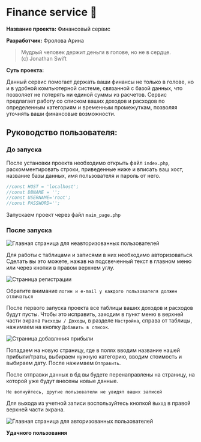 # Finance service 💸
**Название проекта:** Финансовый сервис

**Разработчик:** Фролова Арина

>Мудрый человек держит деньги в голове, но не в сердце. 
<br> (c) Jonathan Swift 

**Суть проекта:** 
    
Данный сервис помогает держать ваши финансы не только в голове, но и в удобной компьютерной системе, связанной с базой данных, что позволяет не потерять ни единой суммы из расчетов. Сервис предлагает работу со списком ваших доходов и расходов по определенным категориям и временным промежуткам, позволяя уточнять ваши финансовые возможности.

## **Руководство пользователя:** ##

### **До запуска** ###

После установки проекта необходимо открыть файл `index.php`, раскомментировать строки, приведенные ниже и вписать ваш хост, название базы данных, имя пользователя и пароль от него.
```php
//const HOST = 'localhost';
//const DBNAME = '';
//const USERNAME='root';
//const PASSWORD='';
```
Запускаем проект через файл `main_page.php`
### **После запуска** ###
![Главная страница для неавторизованных пользователей](https://i.postimg.cc/KYz1wXvX/mtCBGcoY.jpg)

Для работы с таблицами и записями в них необходимо авторизоваться. Сделать вы это можете, нажав на подсвеченный текст в главном меню или через кнопки в правом верхнем углу.

![Страница регистрации](https://i.postimg.cc/DykBT6Xp/N8jwogK9.jpg)

Обратите внимание `логин и e-mail у каждого пользователя должен отличаться`

После первого запуска проекта все таблицы ваших доходов и расходов будут пусты. Чтобы это исправить, заходим в пункт меню в верхней части экрана `Расходы / Доходы`, в разделе `Настройка`, справа от таблицы, нажимаем на кнопку `Добавить в список`.

![Страница добавлнния прибыли](https://i.postimg.cc/BZw1b4G6/photo-6031743305206837148-m.jpg)

Попадаем на новую страницу, где в полях вводим название нашей прибыли/траты, выбираем нужную категорию, вводим стоимость и выбираем дату. После нажимаем `Отправить`.

После отправки данных в бд вы будете перенаправлены на страницу, на которой уже будут внесены новые данные.

`Не волнуйтесь, другие пользователи не увидят ваших записей`

Для выхода из учетной записи воспользуйтесь кнопкой `Выход` в правой верхней части экрана.

![Главная страница для авторизованных пользователей](https://i.postimg.cc/wM7X5tZr/LWuhXcOe.jpg)


**Удачного пользования** 



